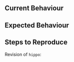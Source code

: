 ## Current Behaviour

<!-- Describe the bug. -->

## Expected Behaviour

<!-- Describe how you would expect the code to act. -->

## Steps to Reproduce

Revision of `hippo`: <!-- Fill in the Git revision or branch of Hippo -->

<!--
Describe how to reproduce the issue.
If possible, add a script to replicate the bug.
-->
